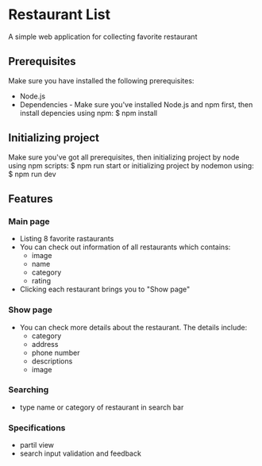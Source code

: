 # Restaurant List
A simple web application for collecting favorite restaurant

## Prerequisites
Make sure you have installed the following prerequisites:
- Node.js
- Dependencies - Make sure you've installed Node.js and npm first, then install depencies using npm:
$ npm install

## Initializing project
Make sure you've got all prerequisites, then initializing project by node using npm scripts:
$ npm run start
or initializing project by nodemon using:
$ npm run dev

## Features
### Main page
- Listing 8 favorite rastaurants
- You can check out information of all restaurants which contains:
	- image
	- name
	- category
	- rating
- Clicking each restaurant brings you to "Show page"

### Show page
- You can check more details about the restaurant. The details include:
	- category
	- address
	- phone number
	- descriptions
	- image

### Searching
- type name or category of restaurant in search bar

### Specifications
- partil view
- search input validation and feedback

